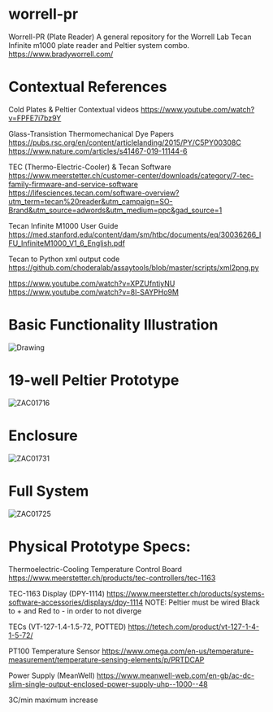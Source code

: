 # worrell-pr
Worrell-PR (Plate Reader) A general repository for the Worrell Lab Tecan Infinite m1000 plate reader and Peltier system combo.
https://www.bradyworrell.com/
# Contextual References

Cold Plates & Peltier Contextual videos
https://www.youtube.com/watch?v=FPFE7i7bz9Y

Glass-Transistion Thermomechanical Dye Papers 
https://pubs.rsc.org/en/content/articlelanding/2015/PY/C5PY00308C
https://www.nature.com/articles/s41467-019-11144-6

TEC (Thermo-Electric-Cooler) & Tecan Software
https://www.meerstetter.ch/customer-center/downloads/category/7-tec-family-firmware-and-service-software
https://lifesciences.tecan.com/software-overview?utm_term=tecan%20reader&utm_campaign=SO-Brand&utm_source=adwords&utm_medium=ppc&gad_source=1

Tecan Infinite M1000 User Guide
https://med.stanford.edu/content/dam/sm/htbc/documents/eq/30036266_IFU_InfiniteM1000_V1_6_English.pdf

Tecan to Python xml output code
https://github.com/choderalab/assaytools/blob/master/scripts/xml2png.py

https://www.youtube.com/watch?v=XPZUfntiyNU
https://www.youtube.com/watch?v=8l-SAYPHo9M

# Basic Functionality Illustration
![Drawing](https://github.com/zac-abero/worrell-pr/assets/109258998/2f69e544-a255-4971-b41f-86a42289b29d)

# 19-well Peltier Prototype
![ZAC01716](https://github.com/zac-abero/worrell-pr/assets/109258998/f83389a3-767a-49ca-a062-983b0e1ddbe0)
# Enclosure 
![ZAC01731](https://github.com/zac-abero/worrell-pr/assets/109258998/cd69b52c-e12f-434b-88ed-7e2234cb9df6)
# Full System
![ZAC01725](https://github.com/zac-abero/worrell-pr/assets/109258998/7ab231f6-3157-42fa-9f80-c9da2e02d09f)


# Physical Prototype Specs:

Thermoelectric-Cooling Temperature Control Board
https://www.meerstetter.ch/products/tec-controllers/tec-1163

TEC-1163 Display (DPY-1114)
https://www.meerstetter.ch/products/systems-software-accessories/displays/dpy-1114
NOTE: Peltier must be wired Black to + and Red to - in order to not diverge

TECs (VT-127-1.4-1.5-72, POTTED)
https://tetech.com/product/vt-127-1-4-1-5-72/

PT100 Temperature Sensor
https://www.omega.com/en-us/temperature-measurement/temperature-sensing-elements/p/PRTDCAP

Power Supply (MeanWell)
https://www.meanwell-web.com/en-gb/ac-dc-slim-single-output-enclosed-power-supply-uhp--1000--48

3C/min maximum increase
